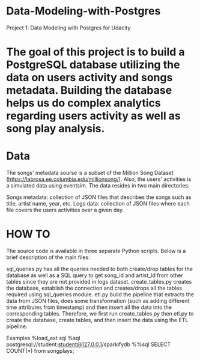 # Data-Modeling-with-Postgres
Project 1: Data Modeling with Postgres for Udacity 


# The goal of this project is to build a PostgreSQL database utilizing the data on users activity and songs metadata. Building the database helps us do complex analytics regarding users activity as well as song play analysis.

# Data
The songs' metadata sourse is a subset of the Million Song Dataset (https://labrosa.ee.columbia.edu/millionsong/). Also, the users' activities is a simulated data using eventsim. The data resides in two main directories:

Songs metadata: collection of JSON files that describes the songs such as title, artist name, year, etc.
Logs data: collection of JSON files where each file covers the users activities over a given day.


# HOW TO
The source code is available in three separate Python scripts. Below is a brief description of the main files:

sql_queries.py has all the queries needed to both create/drop tables for the database as well as a SQL query to get song_id and artist_id from other tables since they are not provided in logs dataset.
create_tables.py creates the database, establish the connection and creates/drops all the tables required using sql_queries module.
etl.py build the pipeline that extracts the data from JSON files, does some transformation (such as adding different time attributes from timestamp) and then insert all the data into the corresponding tables.
Therefore, we first run create_tables.py then etl.py to create the database, create tables, and then insert the data using the ETL pipeline.



Examples
%load_ext sql
%sql postgresql://student:student@127.0.0.1/sparkifydb
%%sql
SELECT COUNT(*) from songplays;
